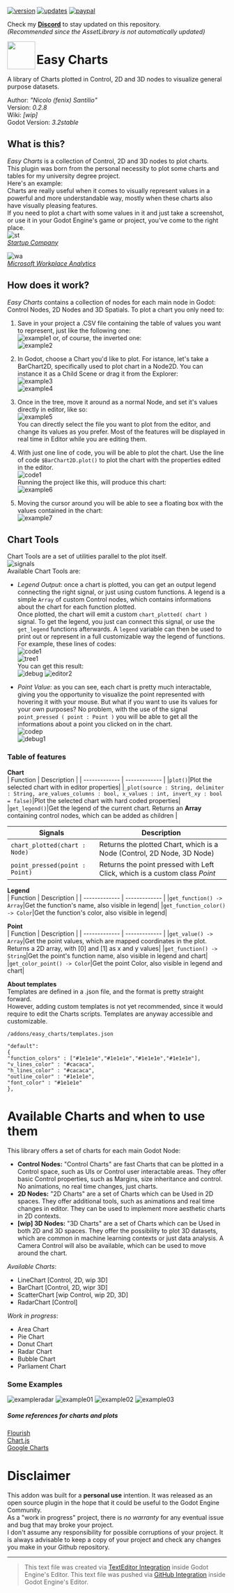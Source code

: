 [![version](https://img.shields.io/badge/plugin%20version-0.2.8-blue)](https://github.com/fenix-hub/godot-engine.easy-charts)
[![updates](https://img.shields.io/badge/plugin%20updates-on%20discord-purple)](https://discord.gg/JNrcucg)
[![paypal](https://img.shields.io/badge/donations-PayPal-cyan)](https://paypal.me/NSantilio?locale.x=it_IT)

Check my **[Discord](https://discord.gg/KnJGY9S)** to stay updated on this repository.  
*(Recommended since the AssetLibrary is not automatically updated)*  

<img src="addons/easy_charts/icon.png" align="left" width="64" height="64">

# Easy Charts
A library of Charts plotted in Control, 2D and 3D nodes to visualize general purpose datasets.

Author: *"Nicolo (fenix) Santilio"*  
Version: *0.2.8*  
Wiki: *[wip]*  
Godot Version: *3.2stable*  

## What is this?
*Easy Charts* is a collection of Control, 2D and 3D nodes to plot charts.   
This plugin was born from the personal necessity to plot some charts and tables for my university degree project.   
Here's an example:    ![]()   
Charts are really useful when it comes to visually represent values in a powerful and more understandable way, mostly when these charts also have visually pleasing features.   
If you need to plot a chart with some values in it and just take a screenshot, or use it in your Godot Engine's game or project, you've come to the right place.   
![st](imgs/startup_company2.jpg)   
[*Startup Company*](https://store.steampowered.com/app/606800/Startup_Company/)   

![wa](imgs/workplace_analytics.png)   
[*Microsoft Workplace Analytics*](https://www.microsoft.com/microsoft-365/partners/workplaceanalytics)   


## How does it work?
*Easy Charts* contains a collection of nodes for each main node in Godot: Control Nodes, 2D Nodes and 3D Spatials.
To plot a chart you only need to:   
1. Save in your project a .CSV file containing the table of values you want to represent, just like the following one:   
![example1](imgs/EXCEL_mWtvuI90D0.png)
or, of course, the inverted one:   
![example2](imgs/EXCEL_Fa2iiie9qC.png)   

2. In Godot, choose a Chart you'd like to plot. For istance, let's take a BarChart2D, specifically used to plot chart in a Node2D. You can instance it as a Child Scene or drag it from the Explorer:   
![example3](imgs/scene1.png)   
![example4](imgs/scene2.png)   

3. Once in the tree, move it around as a normal Node, and set it's values directly in editor, like so:   
![example5](imgs/editor_gif.gif)   
You can directly select the file you want to plot from the editor, and change its values as you prefer. Most of the features will be displayed in real time in Editor while you are editing them.    

4. With just one line of code, you will be able to plot the chart. Use the line of code `$BarChart2D.plot()` to plot the chart with the properties edited in the editor.    
![code1](imgs/code.png)   
Running the project like this, will produce this chart:   
![example6](imgs/chart_gif.gif)

5. Moving the cursor around you will be able to see a floating box with the values contained in the chart:  
![example7](imgs/values.gif)

## Chart Tools   
Chart Tools are a set of utilities parallel to the plot itself.   
![signals](imgs/signals.png)    
Available Chart Tools are:  
- *Legend Output*: once a chart is plotted, you can get an output legend connecting the right signal, or just using custom functions. A legend is a simple `Array` of custom Control nodes, which contains informations about the chart for each function plotted.    
Once plotted, the chart will emit a custom `chart_plotted( chart )` signal. To get the legend, you just can connect this signal, or use the `get_legend` functions afterwards. A `legend` variable can then be used to print out or represent in a full customizable way the legend of functions. For example, these lines of codes:   
![code1](imgs/legend_code.png)   
![tree1](imgs/tree_legend.png)    
You can get this result:   
![debug](imgs/debug_legend.png)
![editor2](imgs/editor_legend.png)

- *Point Value*: as you can see, each chart is pretty much interactable, giving you the opportunity to visualize the point represented with hovering it with your mouse. But what if you want to use its values for your own purposes? No problem, with the use of the signal `point_pressed ( point : Point )` you will be able to get all the informations about a point you clicked on in the chart.   
![codep](imgs/code_point.png)   
![debug1](imgs/debug_point.png)    

### Table of features    

**Chart**    
| Function | Description |
| ------------- | ------------- |
|`plot()`|Plot the selected chart with in editor properties|
|`_plot(source : String, delimiter : String, are_values_columns : bool, x_values : int, invert_xy : bool = false)`|Plot the selected chart with hard coded properties|
|`get_legend()`|Get the legend of the current chart. Returns an **Array** containing control nodes, which can be added as children |

| Signals | Description |
| ------------- | ------------- |
|`chart_plotted(chart : Node)`|Returns the plotted Chart, which is a Node (Control, 2D Node, 3D Node)|
|`point_pressed(point : Point)`|Returns the point pressed with Left Click, which is a custom class *Point*|   


**Legend**   
| Function | Description |
| ------------- | ------------- |
|`get_function() -> Array`|Get the function's name, also visible in legend|
|`get_function_color() -> Color`|Get the function's color, also visible in legend|   


**Point**   
| Function | Description |
| ------------- | ------------- |
|`get_value() -> Array`|Get the point values, which are mapped coordinates in the plot. Returns a 2D array, with [0] and [1] as x and y values|
|`get_function() -> String`|Get the point's function name, also visible in legend and chart|
|`get_color_point() -> Color`|Get the point Color, also visible in legend and chart|   


**About templates**  
Templates are defined in a .json file, and the format is pretty straight forward.   
However, adding custom templates is not yet recommended, since it would require to edit the Charts scripts. Templates are anyway accessible and customizable.   
```
/addons/easy_charts/templates.json

"default":
{
"function_colors" : ["#1e1e1e","#1e1e1e","#1e1e1e","#1e1e1e"],
"v_lines_color" : "#cacaca",
"h_lines_color" : "#cacaca",
"outline_color" : "#1e1e1e",
"font_color" : "#1e1e1e"
},
```

# Available Charts and when to use them    
This library offers a set of charts for each main Godot Node:   
- **Control Nodes:** "Control Charts" are fast Charts that can be plotted in a Control space, such as UIs or Control user interactable areas. They offer basic Control properties, such as Margins, size inheritance and control. No animations, no real time changes, just charts.   
- **2D Nodes:** "2D Charts" are a set of Charts which can be Used in 2D spaces. They offer additional tools, such as animations and real time changes in editor. They can be used to implement more aesthetic charts in 2D contexts.   
- **[wip] 3D Nodes:** "3D Charts" are a set of Charts which can be Used in both 2D and 3D spaces. They offer the possibility to plot 3D datasets, which are common in machine learning contexts or just data analysis. A Camera Control will also be available, which can be used to move around the chart.

*Available Charts*:  
- LineChart [Control, 2D, wip 3D]
- BarChart  [Control, 2D, wipr 3D]
- ScatterChart [wip Control, wip 2D, 3D]
- RadarChart [Control]

*Work in progress*:
- Area Chart
- Pie Chart
- Donut Chart
- Radar Chart
- Bubble Chart
- Parliament Chart

### Some Examples    
![exampleradar](imgs/radar.png)
![example01](imgs/scatter.gif)
![example02](imgs/example02.png)
![example03](imgs/example03.gif)

##### Some references for charts and plots
[Flourish](https://app.flourish.studio/projects)   
[Chart.js](https://www.chartjs.org/samples/latest/)   
[Google Charts](https://developers.google.com/chart)   


# Disclaimer  
This addon was built for a **personal use** intention. It was released as an open source plugin in the hope that it could be useful to the Godot Engine Community.  
As a "work in progress" project, there is *no warranty* for any eventual issue and bug that may broke your project.  
I don't assume any responsibility for possible corruptions of your project. It is always advisable to keep a copy of your project and check any changes you make in your Github repository.  

-----------------
> This text file was created via [TextEditor Integration](https://github.com/fenix-hub/godot-engine.text-editor) inside Godot Engine's Editor.
> This text file was pushed  via [GitHub Integration](https://github.com/fenix-hub/godot-engine.github-integretion) inside Godot Engine's Editor.
